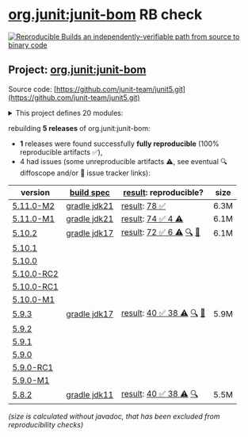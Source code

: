 [org.junit:junit-bom](https://central.sonatype.com/artifact/org.junit/junit-bom/versions) RB check
=======

[![Reproducible Builds](https://reproducible-builds.org/images/logos/rb.svg) an independently-verifiable path from source to binary code](https://reproducible-builds.org/)

## Project: [org.junit:junit-bom](https://central.sonatype.com/artifact/org.junit/junit-bom/versions)

Source code: [https://github.com/junit-team/junit5.git](https://github.com/junit-team/junit5.git)

<details><summary>This project defines 20 modules:</summary>

* [org.junit.jupiter:junit-jupiter](https://central.sonatype.com/artifact/org.junit.jupiter/junit-jupiter/5.11.0-M2)
* [org.junit.jupiter:junit-jupiter-api](https://central.sonatype.com/artifact/org.junit.jupiter/junit-jupiter-api/5.11.0-M2)
* [org.junit.jupiter:junit-jupiter-engine](https://central.sonatype.com/artifact/org.junit.jupiter/junit-jupiter-engine/5.11.0-M2)
* [org.junit.jupiter:junit-jupiter-migrationsupport](https://central.sonatype.com/artifact/org.junit.jupiter/junit-jupiter-migrationsupport/5.11.0-M2)
* [org.junit.jupiter:junit-jupiter-params](https://central.sonatype.com/artifact/org.junit.jupiter/junit-jupiter-params/5.11.0-M2)
* [org.junit.platform:junit-platform-commons](https://central.sonatype.com/artifact/org.junit.platform/junit-platform-commons/5.11.0-M2)
* [org.junit.platform:junit-platform-console](https://central.sonatype.com/artifact/org.junit.platform/junit-platform-console/5.11.0-M2)
* [org.junit.platform:junit-platform-console-standalone](https://central.sonatype.com/artifact/org.junit.platform/junit-platform-console-standalone/5.11.0-M2)
* [org.junit.platform:junit-platform-engine](https://central.sonatype.com/artifact/org.junit.platform/junit-platform-engine/5.11.0-M2)
* [org.junit.platform:junit-platform-jfr](https://central.sonatype.com/artifact/org.junit.platform/junit-platform-jfr/5.11.0-M2)
* [org.junit.platform:junit-platform-launcher](https://central.sonatype.com/artifact/org.junit.platform/junit-platform-launcher/5.11.0-M2)
* [org.junit.platform:junit-platform-reporting](https://central.sonatype.com/artifact/org.junit.platform/junit-platform-reporting/5.11.0-M2)
* [org.junit.platform:junit-platform-runner](https://central.sonatype.com/artifact/org.junit.platform/junit-platform-runner/5.11.0-M2)
* [org.junit.platform:junit-platform-suite](https://central.sonatype.com/artifact/org.junit.platform/junit-platform-suite/5.11.0-M2)
* [org.junit.platform:junit-platform-suite-api](https://central.sonatype.com/artifact/org.junit.platform/junit-platform-suite-api/5.11.0-M2)
* [org.junit.platform:junit-platform-suite-commons](https://central.sonatype.com/artifact/org.junit.platform/junit-platform-suite-commons/5.11.0-M2)
* [org.junit.platform:junit-platform-suite-engine](https://central.sonatype.com/artifact/org.junit.platform/junit-platform-suite-engine/5.11.0-M2)
* [org.junit.platform:junit-platform-testkit](https://central.sonatype.com/artifact/org.junit.platform/junit-platform-testkit/5.11.0-M2)
* [org.junit.vintage:junit-vintage-engine](https://central.sonatype.com/artifact/org.junit.vintage/junit-vintage-engine/5.11.0-M2)
* [org.junit:junit-bom](https://central.sonatype.com/artifact/org.junit/junit-bom/5.11.0-M2)
</details>

rebuilding **5 releases** of org.junit:junit-bom:
- **1** releases were found successfully **fully reproducible** (100% reproducible artifacts :white_check_mark:),
- 4 had issues (some unreproducible artifacts :warning:, see eventual :mag: diffoscope and/or :memo: issue tracker links):

| version | [build spec](/BUILDSPEC.md) | [result](https://reproducible-builds.org/docs/jvm/): reproducible? | size |
| -- | --------- | ------ | -- |
| [5.11.0-M2](https://central.sonatype.com/artifact/org.junit/junit-bom/5.11.0-M2/pom) | [gradle jdk21](junit5-5.11.0-M2.buildspec) | [result](junit-bom-5.11.0-M2.buildinfo): [78 :white_check_mark: ](junit-bom-5.11.0-M2.buildcompare) | 6.3M |
| [5.11.0-M1](https://central.sonatype.com/artifact/org.junit/junit-bom/5.11.0-M1/pom) | [gradle jdk21](junit5-5.11.0-M1.buildspec) | [result](junit-bom-5.11.0-M1.buildinfo): [74 :white_check_mark:  4 :warning:](junit-bom-5.11.0-M1.buildcompare) | 6.1M |
| [5.10.2](https://central.sonatype.com/artifact/org.junit/junit-bom/5.10.2/pom) | [gradle jdk17](junit5-5.10.2.buildspec) | [result](junit-bom-5.10.2.buildinfo): [72 :white_check_mark:  6 :warning:](junit-bom-5.10.2.buildcompare) [:mag:](junit-bom-5.10.2.diffoscope) [:memo:](https://github.com/junit-team/junit5/issues/3690) | 6.1M |
| [5.10.1](https://central.sonatype.com/artifact/org.junit/junit-bom/5.10.1/pom) | | | |
| [5.10.0](https://central.sonatype.com/artifact/org.junit/junit-bom/5.10.0/pom) | | | |
| [5.10.0-RC2](https://central.sonatype.com/artifact/org.junit/junit-bom/5.10.0-RC2/pom) | | | |
| [5.10.0-RC1](https://central.sonatype.com/artifact/org.junit/junit-bom/5.10.0-RC1/pom) | | | |
| [5.10.0-M1](https://central.sonatype.com/artifact/org.junit/junit-bom/5.10.0-M1/pom) | | | |
| [5.9.3](https://central.sonatype.com/artifact/org.junit/junit-bom/5.9.3/pom) | [gradle jdk17](junit5-5.9.3.buildspec) | [result](junit-bom-5.9.3.buildinfo): [40 :white_check_mark:  38 :warning:](junit-bom-5.9.3.buildcompare) [:mag:](junit-bom-5.9.3.diffoscope) [:memo:](https://github.com/junit-team/junit5/issues/3559) | 5.9M |
| [5.9.2](https://central.sonatype.com/artifact/org.junit/junit-bom/5.9.2/pom) | | | |
| [5.9.1](https://central.sonatype.com/artifact/org.junit/junit-bom/5.9.1/pom) | | | |
| [5.9.0](https://central.sonatype.com/artifact/org.junit/junit-bom/5.9.0/pom) | | | |
| [5.9.0-RC1](https://central.sonatype.com/artifact/org.junit/junit-bom/5.9.0-RC1/pom) | | | |
| [5.9.0-M1](https://central.sonatype.com/artifact/org.junit/junit-bom/5.9.0-M1/pom) | | | |
| [5.8.2](https://central.sonatype.com/artifact/org.junit/junit-bom/5.8.2/pom) | [gradle jdk11](junit5-5.8.2.buildspec) | [result](junit-bom-5.8.2.buildinfo): [40 :white_check_mark:  38 :warning:](junit-bom-5.8.2.buildcompare) [:mag:](junit-bom-5.8.2.diffoscope) | 5.5M |

<i>(size is calculated without javadoc, that has been excluded from reproducibility checks)</i>
